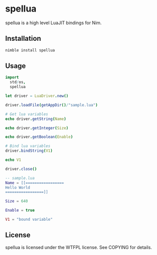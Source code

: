 # spellua
spellua is a high level LuaJIT bindings for Nim.

## Installation
```sh
nimble install spellua
```

## Usage
```nim
import
  std/os,
  spellua

let driver = LuaDriver.new()

driver.loadFile(getAppDir()/"sample.lua")

# Get lua variables
echo driver.getString(Name)

echo driver.getInteger(Size)

echo driver.getBoolean(Enable)

# Bind lua variables
driver.bindString(V1)

echo V1

driver.close()
```

```lua
-- sample.lua
Name = [[=================
Hello World
=================]]

Size = 640

Enable = true

V1 = "bound variable"
```

## License
spellua is licensed under the WTFPL license. See COPYING for details.

